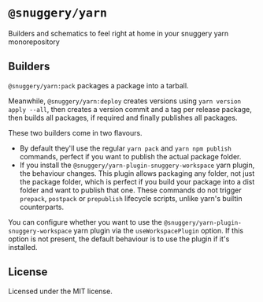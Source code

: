 # `@snuggery/yarn`

Builders and schematics to feel right at home in your snuggery yarn monorepository

## Builders

`@snuggery/yarn:pack` packages a package into a tarball.

Meanwhile, `@snuggery/yarn:deploy` creates versions using `yarn version apply --all`, then creates a version commit and a tag per release package, then builds all packages, if required and finally publishes all packages.

These two builders come in two flavours.

- By default they'll use the regular `yarn pack` and `yarn npm publish` commands, perfect if you want to publish the actual package folder.
- If you install the `@snuggery/yarn-plugin-snuggery-workspace` yarn plugin, the behaviour changes. This plugin allows packaging any folder, not just the package folder, which is perfect if you build your package into a dist folder and want to publish that one. These commands do not trigger `prepack`, `postpack` or `prepublish` lifecycle scripts, unlike yarn's builtin counterparts.

You can configure whether you want to use the `@snuggery/yarn-plugin-snuggery-workspace` yarn plugin via the `useWorkspacePlugin` option. If this option is not present, the default behaviour is to use the plugin if it's installed.

## License

Licensed under the MIT license.
